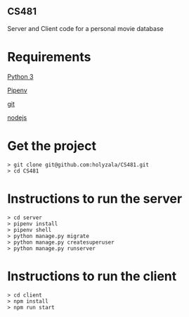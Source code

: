 ## CS481
Server and Client code for a personal movie database

# Requirements
[Python 3](https://www.python.org/downloads)

[Pipenv](https://docs.pipenv.org)

[git](https://git-scm.com/downloads)

[nodejs](https://nodejs.org/en/download)

# Get the project
```
> git clone git@github.com:holyzala/CS481.git
> cd CS481
```

# Instructions to run the server
```
> cd server
> pipenv install
> pipenv shell
> python manage.py migrate
> python manage.py createsuperuser
> python manage.py runserver
```

# Instructions to run the client
```
> cd client
> npm install
> npm run start
```

